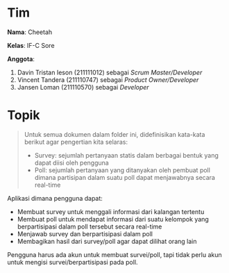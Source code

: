 # Tim

**Nama**: Cheetah

**Kelas**: IF-C Sore

**Anggota**:
1. Davin Tristan Ieson (211111012) sebagai *Scrum Master/Developer*
2. Vincent Tandera (211110747) sebagai *Product Owner/Developer*
3. Jansen Loman (211110570) sebagai *Developer*


# Topik
> Untuk semua dokumen dalam folder ini, didefinisikan kata-kata berikut agar pengertian kita selaras:
> - Survey: sejumlah pertanyaan statis dalam berbagai bentuk yang dapat diisi oleh pengguna
> - Poll: sejumlah pertanyaan yang ditanyakan oleh pembuat poll dimana partisipan dalam suatu poll dapat menjawabnya secara real-time

Aplikasi dimana pengguna dapat:
- Membuat survey untuk menggali informasi dari kalangan tertentu
- Membuat poll untuk mendapat informasi dari suatu kelompok yang berpartisipasi dalam poll tersebut secara real-time
- Menjawab survey dan berpartisipasi dalam poll
- Membagikan hasil dari survey/poll agar dapat dilihat orang lain

Pengguna harus ada akun untuk membuat survei/poll, tapi tidak perlu akun untuk mengisi survei/berpartisipasi pada poll.